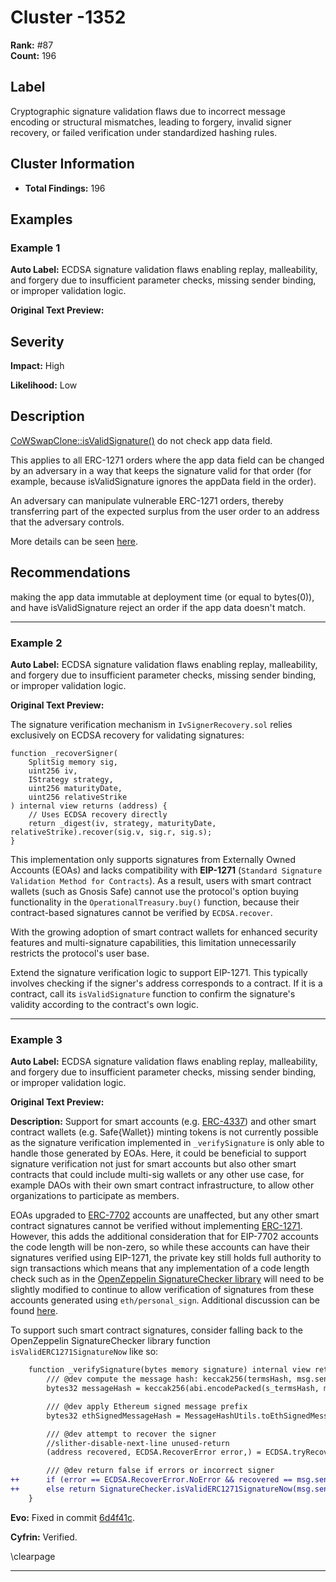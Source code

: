 # Cluster -1352

**Rank:** #87  
**Count:** 196  

## Label
Cryptographic signature validation flaws due to incorrect message encoding or structural mismatches, leading to forgery, invalid signer recovery, or failed verification under standardized hashing rules.

## Cluster Information
- **Total Findings:** 196

## Examples

### Example 1

**Auto Label:** ECDSA signature validation flaws enabling replay, malleability, and forgery due to insufficient parameter checks, missing sender binding, or improper validation logic.  

**Original Text Preview:**

## Severity

**Impact:** High

**Likelihood:** Low

## Description

[CoWSwapClone::isValidSignature()](https://github.com/Storm-Labs-Inc/cove-contracts-core/blob/6b607d137f898c0f421b4ba4e748f41b09b41518/src/swap_adapters/CoWSwapClone.sol#L86) do not check app data field.

This applies to all ERC-1271 orders where the app data field can be changed by an adversary in a way that keeps the signature valid for that order (for example, because isValidSignature ignores the appData field in the order).

An adversary can manipulate vulnerable ERC-1271 orders, thereby transferring part of the expected surplus from the user order to an address that the adversary controls.

More details can be seen [here](https://docs.cow.fi/cow-protocol/reference/contracts/core#loss-of-surplus-if-erc-1271-order-allows-arbitrary-app-data).

## Recommendations

making the app data immutable at deployment time (or equal to bytes(0)), and
have isValidSignature reject an order if the app data doesn't match.

---
### Example 2

**Auto Label:** ECDSA signature validation flaws enabling replay, malleability, and forgery due to insufficient parameter checks, missing sender binding, or improper validation logic.  

**Original Text Preview:**

The signature verification mechanism in `IvSignerRecovery.sol` relies exclusively on ECDSA recovery for validating signatures:

```solidity
function _recoverSigner(
    SplitSig memory sig,
    uint256 iv,
    IStrategy strategy,
    uint256 maturityDate,
    uint256 relativeStrike
) internal view returns (address) {
    // Uses ECDSA recovery directly
    return _digest(iv, strategy, maturityDate, relativeStrike).recover(sig.v, sig.r, sig.s);
}
```

This implementation only supports signatures from Externally Owned Accounts (EOAs) and lacks compatibility with **EIP-1271** (`Standard Signature Validation Method for Contracts`). As a result, users with smart contract wallets (such as Gnosis Safe) cannot use the protocol's option buying functionality in the `OperationalTreasury.buy()` function, because their contract-based signatures cannot be verified by `ECDSA.recover`.

With the growing adoption of smart contract wallets for enhanced security features and multi-signature capabilities, this limitation unnecessarily restricts the protocol's user base.

Extend the signature verification logic to support EIP-1271. This typically involves checking if the signer's address corresponds to a contract. If it is a contract, call its `isValidSignature` function to confirm the signature's validity according to the contract's own logic.

---
### Example 3

**Auto Label:** ECDSA signature validation flaws enabling replay, malleability, and forgery due to insufficient parameter checks, missing sender binding, or improper validation logic.  

**Original Text Preview:**

**Description:** Support for smart accounts (e.g. [ERC-4337](https://eips.ethereum.org/EIPS/eip-4337)) and other smart contract wallets (e.g. Safe{Wallet}) minting tokens is not currently possible as the signature verification implemented in `_verifySignature` is only able to handle those generated by EOAs. Here, it could be beneficial to support signature verification not just for smart accounts but also other smart contracts that could include multi-sig wallets or any other use case, for example DAOs with their own smart contract infrastructure, to allow other organizations to participate as members.

EOAs upgraded to [ERC-7702](https://eips.ethereum.org/EIPS/eip-7702) accounts are unaffected, but any other smart contract signatures cannot be verified without implementing [ERC-1271](https://eips.ethereum.org/EIPS/eip-1271). However, this adds the additional consideration that for EIP-7702 accounts the code length will be non-zero, so while these accounts can have their signatures verified using EIP-1271, the private key still holds full authority to sign transactions which means that any implementation of a code length check such as in the [OpenZeppelin SignatureChecker library](https://github.com/OpenZeppelin/openzeppelin-contracts/blob/master/contracts/utils/cryptography/SignatureChecker.sol) will need to be slightly modified to continue to allow verification of signatures from these accounts generated using `eth/personal_sign`. Additional discussion can be found [here](https://blog.rhinestone.wtf/unlocking-chain-abstracted-eoas-with-eip-7702-and-irrevocable-signatures-adc820a150ef).

To support such smart contract signatures, consider falling back to the OpenZeppelin SignatureChecker library function `isValidERC1271SignatureNow` like so:

```diff
    function _verifySignature(bytes memory signature) internal view returns (bool) {
        /// @dev compute the message hash: keccak256(termsHash, msg.sender)
        bytes32 messageHash = keccak256(abi.encodePacked(s_termsHash, msg.sender));

        /// @dev apply Ethereum signed message prefix
        bytes32 ethSignedMessageHash = MessageHashUtils.toEthSignedMessageHash(messageHash);

        /// @dev attempt to recover the signer
        //slither-disable-next-line unused-return
        (address recovered, ECDSA.RecoverError error,) = ECDSA.tryRecover(ethSignedMessageHash, signature);

        /// @dev return false if errors or incorrect signer
++      if (error == ECDSA.RecoverError.NoError && recovered == msg.sender) return true;
++      else return SignatureChecker.isValidERC1271SignatureNow(msg.sender, ethSignedMessageHash, signature);
    }
```

**Evo:**
Fixed in commit [6d4f41c](https://github.com/contractlevel/sbt/commit/6d4f41ce160e19713bb4a6cafdf1b739df98e027#diff-39790f8feee6ea105eee119137d7c3d881007ed50d9a62590b54ff559f45b27aL511-R514).

**Cyfrin:** Verified.

\clearpage

---
